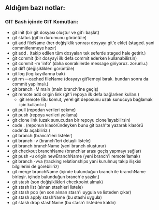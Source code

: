 ## Aldığım bazı notlar:

### GIT Bash içinde GIT Komutları:

- git init (bir git dosyası oluştur ve git'i başlat)
- git status (git'in durumunu görüntüle)
- git add fileName (her değişiklik sonrası dosyayı git'e ekle) (staged. yani commitlenmeye hazır)
- git add . (takip edilen tüm dosyaları tek seferde staged hale getirir.)
- git commit (bir dosyayi ilk defa commit ederken kullanabilirsin)
- git commit -m 'info' (daha sonrakilerde message giriyoruz. zorunlu.)
- git diff (değişiklikleri görüntüle)
- git log (log kayıtlarına bak)
- git rm --cached fileName (dosyayı git'lemeyi bırak. bundan sonra da commit yapılmalı.)
- git branch -M main (main branch'ine geçiş)
- git remote add origin link (git'i repoya ilk defa bağlarken kullan.)
	- git remote (Bu komut, yerel git deposunu uzak sunucuya bağlamak için kullanılır.)
- git pull (repodan verileri çekme)
- git push (repoya verileri yollama)
- git clone link (uzak sunucudan bir repoyu clone'layabilirsin)
- code . (reponun klasöründeyken bunu git bash'te yazarak klasörü code'da açabiliriz.)
- git branch (branch'leri listeler)
- git branch -v (branch'leri detaylı listele)
- git branch branchName (yeni branch oluşturur)
- git checkout branchName (branchlar arası geçiş yapmayı sağlar)
- git push -u origin newBranchName (yeni branch'i remote'lamak)
- git branch -vva (tracking relationships yani kurulmuş takip ilişkisi bilgilerini de görebiliriz)
- git merge branchName (içinde bulunduğun branch ile branchName birleşir. içinde bulunduğun branch'e yazılır.)
- git stash (son değişiklikleri checkpoint almak)
- git stash list (alınan stashleri listele)
- git stash pop (en son alınan stash'i uygula ve listeden çıkar)
- git stash apply stashName (bu stashi uygula)
- git stash drop stashName (bu stash'i listeden kaldır)
